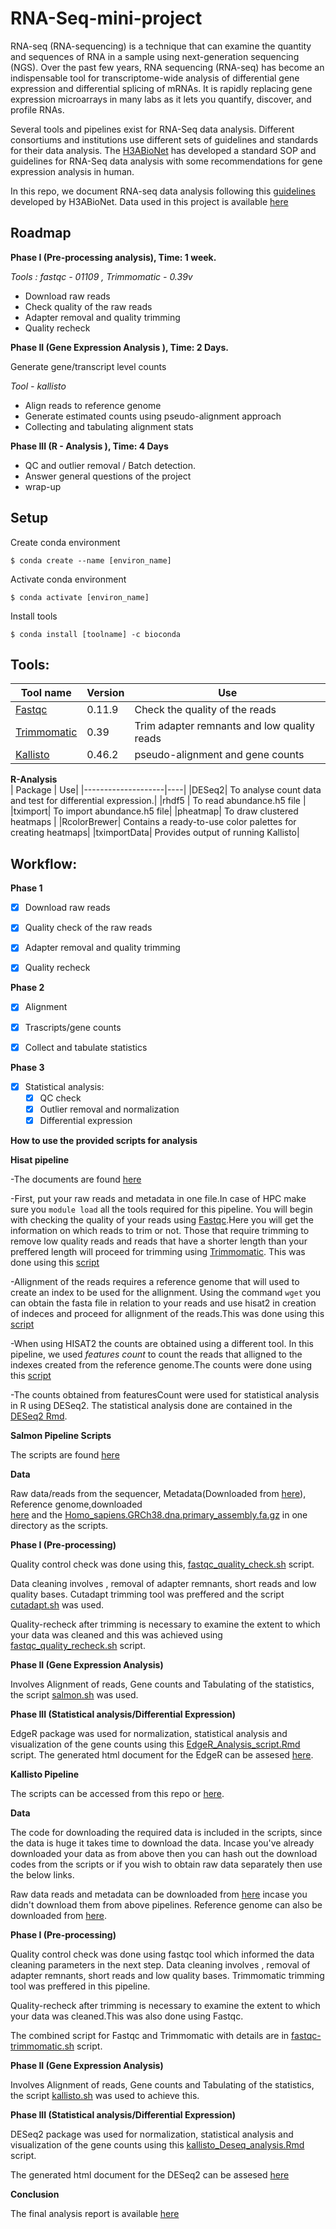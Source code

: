 # RNA-Seq-mini-project

RNA-seq (RNA-sequencing) is a technique that can examine the quantity and sequences of RNA in a sample using next-generation sequencing (NGS). Over the past few years, RNA sequencing (RNA-seq) has become an indispensable tool for transcriptome-wide analysis of differential gene expression and differential splicing of mRNAs. It is rapidly replacing gene expression microarrays in many labs as it lets you quantify, discover, and profile RNAs.

Several tools and pipelines exist for RNA-Seq data analysis. Different consortiums and institutions use different sets of guidelines and standards for their data analysis. The [H3ABioNet](https://www.h3abionet.org) has developed a standard SOP and guidelines for RNA-Seq data analysis with some recommendations for gene expression analysis in human.

In this repo, we document RNA-seq data analysis following this [guidelines](https://h3abionet.github.io/H3ABionet-SOPs/RNA-Seq) developed by H3ABioNet. Data used in this project is available [here](http://h3data.cbio.uct.ac.za/assessments/RNASeq/practice/dataset/)

## Roadmap

**Phase I (Pre-processing analysis),  Time: 1 week.**

 *Tools : fastqc - 01109 , Trimmomatic - 0.39v*

  - Download raw reads
  - Check quality of the raw reads
  - Adapter removal and quality trimming
  - Quality recheck

**Phase II (Gene Expression Analysis ),  Time: 2 Days.**

 Generate gene/transcript level counts 

 *Tool - kallisto*
  
 - Align reads to reference genome 
 - Generate estimated counts using pseudo-alignment approach
 - Collecting and tabulating alignment stats

**Phase III (R - Analysis ),  Time: 4 Days**

 - QC and outlier removal / Batch detection.
 - Answer general questions of the project
 - wrap-up


## Setup

Create conda environment

    $ conda create --name [environ_name]
    
Activate conda environment

    $ conda activate [environ_name]
    
Install tools

    $ conda install [toolname] -c bioconda

## Tools:

| Tool name    |  Version        |   Use       |
|------|-----------|------------------------|
|  [Fastqc](https://www.bioinformatics.babraham.ac.uk/projects/fastqc/)            |      0.11.9           |    Check the quality of the reads          |
|  [Trimmomatic](http://www.usadellab.org/cms/?page=trimmomatic)            |    0.39             |    Trim adapter remnants and low quality reads          |
| [Kallisto]( https://pachterlab.github.io/kallisto/)                   |  0.46.2                     |      pseudo-alignment and gene counts                      

**R-Analysis**                            
 |  Package           | Use|
  |--------------------|----|
  |DESeq2| To analyse count data and test for differential expression.|
|rhdf5 | To read abundance.h5 file |
|tximport| To import abundance.h5 file|
|pheatmap|  To draw clustered heatmaps |
|RcolorBrewer| Contains a ready-to-use color palettes for creating heatmaps|
|tximportData| Provides output of running Kallisto|





## Workflow:
**Phase 1**
- [x] Download raw reads
- [x] Quality check of the raw reads
- [x] Adapter removal and quality trimming
- [x] Quality recheck



**Phase 2**
- [x] Alignment
- [x] Trascripts/gene counts
- [x] Collect and tabulate statistics



**Phase 3**
- [x] Statistical analysis:
    - [x]  QC check
    - [x]  Outlier removal and normalization
    - [x]  Differential expression

**How to use the provided scripts for analysis**

**Hisat pipeline**

-The documents are found [here](https://github.com/mbbu/RNA-Seq-mini-project/tree/main/scripts/hisat2)

-First, put your raw reads and metadata in one file.In case of HPC make sure you ```module load``` all the tools required for this pipeline.
You will begin with checking the quality of your reads using [Fastqc](https://www.bioinformatics.babraham.ac.uk/projects/fastqc/).Here you will get the information on which reads to trim or not. Those that require trimming to remove low quality reads and reads that have a shorter length than your preffered length 
will proceed for trimming using  [Trimmomatic](http://www.usadellab.org/cms/?page=trimmomatic). This was done using this [script](https://github.com/mbbu/RNA-Seq-mini-project/blob/main/scripts/hisat2/fastqc-trimmomatic.sh)

-Allignment of the reads requires a reference genome that will used to create an index to be used for the allignment. Using the command ```wget``` you can obtain the fasta file in relation to your reads and use hisat2 in creation of indeces and proceed for allignment of the reads.This was done using this [script](https://github.com/mbbu/RNA-Seq-mini-project/tree/main/scripts/hisat2)

-When using HISAT2 the counts are obtained using a different tool.  In this pipeline, we used *features count* to count the reads that alligned to the indexes created from the reference genome.The counts were done using this [script](https://github.com/mbbu/RNA-Seq-mini-project/blob/main/scripts/hisat2/featureCounts.sh)

-The counts obtained from featuresCount were used for statistical analysis in R using DESeq2. The statistical analysis done are contained in the [DESeq2 Rmd](https://github.com/mbbu/RNA-Seq-mini-project/blob/main/scripts/hisat2/Features_R-analysis.Rmd).


**Salmon Pipeline Scripts**

The scripts are found [here](https://github.com/mbbu/RNA-Seq-mini-project/tree/main/scripts/salmon)

**Data**

Raw data/reads from the sequencer, Metadata(Downloaded from [here](http://h3data.cbio.uct.ac.za/assessments/RNASeq/practice/)), Reference genome,downloaded  
[here](http://ftp.ebi.ac.uk/pub/databases/gencode/Gencode_human/release_36/gencode.v36.transcripts.fa.gz) and the [Homo_sapiens.GRCh38.dna.primary_assembly.fa.gz](http://ftp.ensembl.org/pub/release-102/fasta/homo_sapiens/dna/Homo_sapiens.GRCh38.dna.primary_assembly.fa.gz) 
 in one directory as the scripts.


**Phase I (Pre-processing)**

Quality control check was done using this, [fastqc_quality_check.sh](https://github.com/mbbu/RNA-Seq-mini-project/blob/main/scripts/salmon/fastqc_quality_check.sh) script.

Data cleaning involves , removal of adapter remnants, short reads and low quality bases. Cutadapt trimming tool was preffered and the script [cutadapt.sh](https://github.com/mbbu/RNA-Seq-mini-project/blob/main/scripts/salmon/cutadapt.sh) was used.

Quality-recheck after trimming is necessary to examine the extent to which your data was cleaned and this was achieved using [fastqc_quality_recheck.sh](https://github.com/mbbu/RNA-Seq-mini-project/blob/main/scripts/salmon/fastqc_quality_recheck.sh) script.


**Phase II (Gene Expression Analysis)**

Involves Alignment of reads, Gene counts and Tabulating of the statistics, the script [salmon.sh](https://github.com/mbbu/RNA-Seq-mini-project/blob/main/scripts/salmon/salmon.sh) was used.

**Phase III (Statistical analysis/Differential Expression)**

EdgeR package was used for normalization, statistical analysis and visualization of the gene counts using this [EdgeR_Analysis_script.Rmd](https://github.com/mbbu/RNA-Seq-mini-project/blob/main/scripts/salmon/EdgeR_Analysis_script.Rmd) script.
The generated html document for the EdgeR can be assesed [here](https://github.com/mbbu/RNA-Seq-mini-project/blob/main/scripts/salmon/EdgeR%20Analysis_script.html).

**Kallisto Pipeline**

The scripts can be accessed from this repo or [here](https://github.com/mbbu/RNA-Seq-mini-project/tree/main/scripts/kallisto).

**Data**

The code for downloading the required data is included in the scripts, since the data is huge it takes time to download the data. Incase you've already downloaded your data as from above then you can hash out the download codes from the scripts or if you wish to obtain raw data separately then use the below links.

Raw data reads and metadata can be downloaded from [here](http://h3data.cbio.uct.ac.za/assessments/RNASeq/practice/) incase you didn't download them from above pipelines. Reference genome can also be downloaded from [here](http://ftp.ebi.ac.uk/pub/databases/gencode/Gencode_human/release_36/gencode.v36.transcripts.fa.gz).

**Phase I (Pre-processing)**

Quality control check was done using fastqc tool which informed the data cleaning parameters in the next step.
Data cleaning involves , removal of adapter remnants, short reads and low quality bases. Trimmomatic  trimming tool was preffered in this pipeline. 

Quality-recheck after trimming is necessary to examine the extent to which your data was cleaned.This was also done using Fastqc.

The combined script for Fastqc and Trimmomatic with details are in [fastqc-trimmomatic.sh](https://github.com/mbbu/RNA-Seq-mini-project/blob/main/scripts/kallisto/fastqc-trimmomatic.sh) script.


**Phase II (Gene Expression Analysis)**

Involves Alignment of reads, Gene counts and Tabulating of the statistics, the script [kallisto.sh](https://github.com/mbbu/RNA-Seq-mini-project/blob/main/scripts/kallisto/kallisto.sh) was used to achieve this.

**Phase III (Statistical analysis/Differential Expression)**

DESeq2 package was used for normalization, statistical analysis and visualization of the gene counts using this [kallisto_Deseq_analysis.Rmd](https://github.com/mbbu/RNA-Seq-mini-project/blob/main/scripts/kallisto/kallisto_Deseq_analysis.Rmd) script.


The generated html document for the DESeq2 can be assesed [here](https://github.com/mbbu/RNA-Seq-mini-project/blob/main/scripts/kallisto/kallisto_Deseq_analysis.html)



**Conclusion**


The final  analysis report is available [here](https://mbbu.github.io/RNA-Seq-mini-project/reports/Rnaseq--mini-project-report--1-.html)





